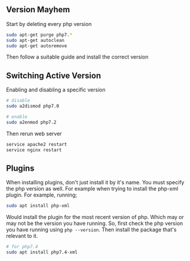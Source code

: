## Version Mayhem

Start by deleting every php version

``` bash
sudo apt-get purge php7.*
sudo apt-get autoclean
sudo apt-get autoremove
```

Then follow a suitable guide and install the correct version

## Switching Active Version

Enabling and disabling a specific version

``` bash
# disable
sudo a2dismod php7.0

# enable
sudo a2enmod php7.2
```

Then rerun web server

``` bash
service apache2 restart
service nginx restart
```

## Plugins

When installing plugins, don't just install it by it's name. You must specify the php version as well. For example when trying to install the php-xml plugin. For example, running;

``` bash
sudo apt install php-xml
```

Would install the plugin for the most recent version of php. Which may or may not be the version you have running. So, first check the php version you have running using `php --version`. Then install the package that's relevant to it.

``` bash
# for php7.4
sudo apt install php7.4-xml
```